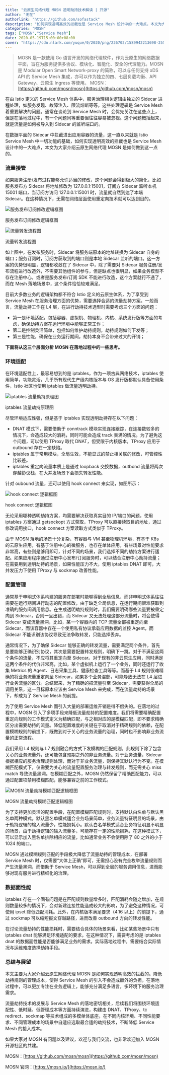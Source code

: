 ```yaml
---
title: "云原生网络代理 MOSN 透明劫持技术解读 | 开源"
author: "无在"
authorlink: "https://github.com/sofastack"
description: "如何实现透明高效的拦截也是 Service Mesh 设计中的一大难点，本文为大家介绍云原生网络代理 MOSN 是如何做到这一点的。"
categories: "MOSN"
tags: ["MOSN","Service Mesh"]
date: 2020-05-19T15:00:00+08:00
cover: "https://cdn.nlark.com/yuque/0/2020/png/226702/1589942213698-2550b402-6e7e-4b2d-9cb0-cddb1ef3f8a0.png"
---
```


> MOSN 是一款使用 Go 语言开发的网络代理软件，作为云原生的网络数据平面，旨在为服务提供多协议、模块化、智能化、安全的代理能力。MOSN 是 Modular Open Smart Network-proxy 的简称，可以与任何支持 xDS API 的 Service Mesh 集成，亦可以作为独立的四、七层负载均衡、API Gateway、云原生 Ingress 等使用。
> MOSN：[https://github.com/mosn/mosn](https://github.com/mosn/mosn)

在由 Istio 定义的 Service Mesh 体系中，服务治理相关逻辑由独立的 Sidecar 进程处理，如服务发现、故障注入、限流熔断等等。这些处理逻辑是 Service Mesh 着重要解决的问题。通常在谈论到 Service Mesh 时，会优先关注在这些点上，但是在落地过程中，有一个问题同等重要但往往容易被忽视。这个问题概括起来，就是流量是如何被导入到 Sidecar 的监听端口的。

在数据平面的 Sidecar 中拦截进出应用容器的流量，这一直以来就是 Istio Service Mesh 中一切功能的基础，如何实现透明高效的拦截也是 Service Mesh 设计中的一大难点，本文为大家介绍云原生网络代理 MOSN 是如何做到这一点的。

### 流量接管

如果服务注册/发布过程能够允许适当的修改，这个问题会得到极大的简化，比如服务发布方 Sidecar 将地址修改为 127.0.0.1:15001，订阅方 Sidecar 监听本机 15001 端口，当订阅方访问 127.0.0.1:15001 时，流量就自然到达了本端 Sidecar。在这种情况下，无需在网络层面使用重定向技术就可以达到目的。

![服务发布订阅修改逻辑框图](https://cdn.nlark.com/yuque/0/2020/png/226702/1589941856940-5c645af1-f770-45d8-84f1-d347b1243232.png)

服务发布订阅修改逻辑框图

![流量转发流程图](https://cdn.nlark.com/yuque/0/2020/png/226702/1589941856936-27eddf5e-0e54-4322-b981-f44810eac384.png)

流量转发流程图

如上图中，在发布服务时，Sidecar 将服务端原本的地址转换为 Sidecar 自身的端口；服务订阅时，订阅方获取到的端口则是本地 Sidecar 监听的端口。这一方案的优势很明显，逻辑都收敛在了 Sidecar 中，除了需要对 Sidecar 服务注册/发布流程进行改造外，不需要其他组件的参与，但是缺点也很明显，如果业务模型不存在注册中心，或者是服务发布/订阅 SDK 不能进行改造，这个方案就行不通了，而在 Mesh 落地场景中，这个条件恰恰较难满足。

目前大多数业务的逻辑架构都不符合 Istio 定义的云原生体系，为了享受到 Service Mesh 在服务治理方面的优势，需要选择合适的流量劫持方案。一般而言，流量劫持工作在 L4 层，在进行劫持技术选型时需要考虑三个方面的问题：

- 第一是环境适配，包括容器、虚拟机、物理机、内核、系统发行版等方面的考虑，确保劫持方案在运行环境中能够正常工作；
- 第二是控制灵活简单，包括如何维护劫持规则，劫持规则如何下发等；
- 第三是性能，确保在业务运行期间，劫持本身不会带来过大的开销；

**下面将从这三个层面分析 MOSN 在落地过程中的一些思考。**

### 环境适配

在环境适配性上，最容易想到的是 iptables，作为一项古典网络技术，iptables 使用简单，功能灵活，几乎所有现代生产级内核版本与 OS 发行版都默认具备使用条件，Istio 社区也使用 iptables 做流量透明劫持。

![iptables 流量劫持原理图](https://cdn.nlark.com/yuque/0/2020/png/226702/1589941856934-40a4025d-f0de-4c48-8b70-7624e9028d65.png)

iptables 流量劫持原理图

尽管环境适应性强，但是基于 iptables 实现透明劫持存在以下问题：

- DNAT 模式下，需要借助于 conntrack 模块实现连接跟踪，在连接数较多的情况下，会造成较大的消耗，同时可能会造成 track 表满的情况。为了避免这个问题，可以使用 TProxy 取代 DNAT，但受限于内核版本，TProxy 应用于 outbound 存在一定缺陷。
- iptables 属于常用模块，全局生效，不能显式的禁止相关联的修改，可管控性比较差。
- iptables 重定向流量本质上是通过 loopback 交换数据，outbond 流量将两次穿越协议栈，在大并发场景下会损失转发性能。

针对 oubound 流量，还可以使用 hook connect 来实现，如图所示：

![hook connect 逻辑框图](https://cdn.nlark.com/yuque/0/2020/png/226702/1589941857004-00605aef-8cbf-42a3-9da3-a525411791f1.png)

hook connect 逻辑框图

无论采用哪种透明劫持方案，均需要解决获取真实目的 IP/端口的问题，使用 iptables 方案通过 getsockopt 方式获取，TProxy 可以直接读取目的地址，通过修改调用接口，hook connect 方案读取方式类似于 TProxy。

由于 MOSN 落地的场景十分复杂，有容器与 VM 甚至物理机环境，有基于 K8s 的云原生应用，有基于注册中心的微服务，也存在单体应用，有些场景对性能要求非常高，有些则是够用即可，针对不同的场景，我们选择不同的劫持方案进行适配。如果应用程序通过注册中心发布/订阅服务时，可以结合注册中心劫持流量；在需要用到透明劫持的场景，如果性能压力不大，使用 iptables DNAT 即可，大并发压力下使用 TProxy 与 sockmap 改善性能。

### 配置管理

通常基于申明式体系构建的服务在部署时能够得到全局信息，而非申明式体系往往需要在运行期间进行动态的配置修改，由于缺乏全局信息，在运行期间很难获取到准确的服务间调用信息。在生成透明劫持规则时，我们需要明确哪些流量要被重定向到 Sidecar，否则一旦出错，而 Sidecar 又无法处理这部分流量时，将会使得 Sidecar 变成流量黑洞，比如，某一个容器内的 TCP 流量全部被重定向至 Sidecar，而该容器中存在一个使用私有协议承载应用数据的监控 Agent，而 Sidecar 不能识别该协议导致无法争取转发，只能选择丢弃。

通常情况下，为了确保 Sidecar 能够正确的转发流量，需要满足两个条件，首先是要能够正确识别协议，其次是需要配置转发规则，明确下一跳。对于不满足这两个条件的流量，不应将其重定向至 Sidecar。对于现有的非云原生应用，同时满足这两个条件的代价非常高，比如，某个虚拟机上运行了一个业务，同时还运行了收集 Metrics 的 Agent、日志采集工具、健康检查工具等等。而基于 L4 规则很难精确的将业务流量重定向至 Sidecar，如果多个业务混部，可能导致无法在 L4 层进行业务流量的区分。总结起来，为了精确的把流量引至 Sidecar，需要获得全局的调用关系，这一目标原本应该由 Service Mesh 来完成，而在流量劫持的场景下，却成为了 Service Mesh 的前提。

为了使用 Service Mesh 而引入大量的部署运维开销是得不偿失的。在落地的过程中，MOSN 引入了多项手段来降低流量劫持的配置难度。我们将需要精确配置重定向规则的工作模式定义为精确匹配，与之相对应的是模糊匹配，即不要求精确区分出需要劫持的流量。降低配置难度的关键在于取消对于精确规则的依赖，在配置模糊规则的前提下，既做到对于关心的业务流量的治理，同时也不影响非业务流量的正常流程。

我们采用 L4 规则与 L7 规则融合的方式下发模糊的匹配规则，此规则下除了包含关心的业务流量外，还可能包含预期之外的非业务流量。对于业务流量，Sidecar 根据相应的服务治理规则处理，而对于非业务流量，则保持其默认行为不变。在模糊匹配模式下，仅需要为关心的流量配置服务治理与转发规则，而无需关心 miss match 导致流量黑洞。在模糊匹配之外，MOSN 仍然保留了精确匹配能力，可以通过配置项禁用模糊匹配，能够兼容之前的工作模式。

![MOSN 流量劫持模糊匹配逻辑框图](https://cdn.nlark.com/yuque/0/2020/png/226702/1589941856958-e46485bf-1b24-44b7-9075-4e080575f7f0.png)

MOSN 流量劫持模糊匹配逻辑框图

为了支持更加灵活的配置手段，在配置模糊匹配规则时，支持默认白名单与默认黑名单两种模式。默认黑名单模式适合业务场景简单，业务流量特征明显的场景，由于劫持逻辑的输入流量少，性能损耗小。默认白名单模式适合业务特征明显不明显的场景，由于劫持逻辑的输入流量多，可能存在一定的性能损耗，在这种模式下，可以显示加入黑名单排除相应的流量，比如通常业务不会使用除了 80 之外的小于 1024 的端口。

MOSN 通过模糊规则匹配的手段极大降低了流量劫持的管理成本，在部署 Service Mesh 时，仅需要“大体上正确”即可，无需担心没有完全枚举流量规则而产生流量黑洞，而借助于 Service Mesh，可以得到全局的服务调用信息，进而能够对现有服务进行精细化的治理。

### 数据面性能

iptables 存在一个固有问题是在匹配规则数量增多时，匹配消耗会随之增加，在规则数量较多的情况下，会对新建连接性能造成较大的影响，为了避免这种情况，可使用 ipset 降低匹配消耗。此外，在内核版本满足要求（4.16 以上）的前提下，通过 sockmap 可以缩短报文穿越路径，进而改善 outbound 方向的转发性能。

在讨论流量劫持的性能损耗时，需要结合具体的场景来看，比如某些场景中只有 iptables dnat 能够满足环境适配的要求，在这种情况下，需要考虑的是 iptables dnat 的数据面性能是否能够满足业务的需求。实际落地过程中，需要结合实际情况与运维难度选择劫持手段。

### 总结与展望

本文主要为大家介绍云原生网络代理 MOSN 是如何实现透明高效的拦截的。降低劫持规则的管理成本，使得 Service Mesh 的引入不会造成额外的负担，在落地过程中，可以更加专注在业务逻辑上，能够充分满足多语言，多环境下的服务治理需求。

流量劫持技术的发展与 Service Mesh 的落地密切相关，后续我们将围绕环境适配性、低时延、低管理成本等方面持续演进，构建由 DNAT、TProxy、tc redirect、sockmap 等技术组成的多模单体底座，在不同内核环境、不同性能要求、不同管理成本的场景中自适应选取最合适的劫持技术，不断降低 Service Mesh 的接入成本。

如果大家对 MOSN 有问题以及建议，欢迎与我们交流，也非常欢迎加入 MOSN 开源社区的共建。

MOSN：[https://github.com/mosn/mosn](https://github.com/mosn/mosn)

MOSN 官网：[https://mosn.io/](https://mosn.io/)
